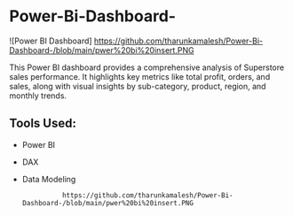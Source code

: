 # Power-Bi-Dashboard-

![Power BI Dashboard] https://github.com/tharunkamalesh/Power-Bi-Dashboard-/blob/main/pwer%20bi%20insert.PNG

This Power BI dashboard provides a comprehensive analysis of Superstore sales performance. It highlights key metrics like total profit, orders, and sales, along with visual insights by sub-category, product, region, and monthly trends.

## Tools Used:
- Power BI
- DAX
- Data Modeling





                https://github.com/tharunkamalesh/Power-Bi-Dashboard-/blob/main/pwer%20bi%20insert.PNG
